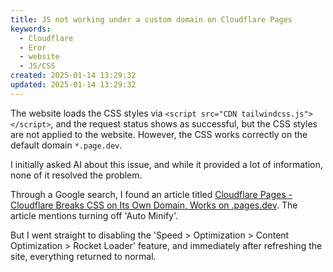 ```yaml
---
title: JS not working under a custom domain on Cloudflare Pages
keywords:
  - Cloudflare
  - Eror
  - website
  - JS/CSS
created: 2025-01-14 13:29:32
updated: 2025-01-14 13:29:32
---
```


The website loads the CSS styles via `<script src="CDN tailwindcss.js"></script>`, and the request status shows as successful, but the CSS styles are not applied to the website. However, the CSS works correctly on the default domain `*.page.dev`.

I initially asked AI about this issue, and while it provided a lot of information, none of it resolved the problem.

Through a Google search, I found an article titled [Cloudflare Pages - Cloudflare Breaks CSS on Its Own Domain, Works on .pages.dev](https://community.cloudflare.com/t/cloudflare-pages-cloudflare-breaks-css-on-own-domain-works-on-pages-dev/711974). The article mentions turning off 'Auto Minify'.

But I went straight to disabling the 'Speed > Optimization > Content Optimization > Rocket Loader' feature, and immediately after refreshing the site, everything returned to normal.
